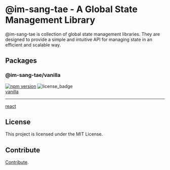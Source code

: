 # @im-sang-tae - A Global State Management Library

@im-sang-tae is collection of global state management libraries.
They are designed to provide a simple and intuitive API for managing state in an efficient and scalable way.

## Packages

### @im-sang-tae/vanilla

[![npm version](https://badge.fury.io/js/@im-sang-tae%2Fvanilla.svg)](https://badge.fury.io/js/@im-sang-tae%2Fvanilla)
![license_badge](https://img.shields.io/badge/license-MIT-lightgrey) <br/>
[vanilla](https://github.com/modern-agile-team/im-sang-tae/tree/develop/packages/vanilla) <br>

---

[react](https://github.com/modern-agile-team/im-sang-tae/tree/develop/packages/react)

## License

This project is licensed under the MIT License.

## Contribute

[Contribute](https://github.com/modern-agile-team/im-sang-tae/blob/master/.github/workflows/CONTRIBUTE.md).
